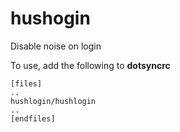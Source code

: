 hushogin
========

Disable noise on login

To use, add the following to **dotsyncrc**

    [files]
    ..
    hushlogin/hushlogin
    ..
    [endfiles]

